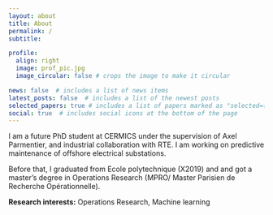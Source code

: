 ```yaml
---
layout: about
title: About
permalink: /
subtitle:

profile:
  align: right
  image: prof_pic.jpg
  image_circular: false # crops the image to make it circular

news: false  # includes a list of news items
latest_posts: false  # includes a list of the newest posts
selected_papers: true # includes a list of papers marked as "selected={true}"
social: true  # includes social icons at the bottom of the page
---
```


I am a future PhD student at CERMICS under the supervision of Axel Parmentier, and industrial collaboration with RTE.
I am working on predictive maintenance of offshore electrical substations.

Before that, I graduated from Ecole polytechnique (X2019) and and got a master’s degree in Operations Research (MPRO/ Master Parisien de Recherche Opérationnelle).

**Research interests:**
Operations Research, Machine learning
